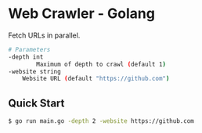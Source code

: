# Web Crawler - Golang

Fetch URLs in parallel.

```bash
# Parameters
-depth int
    	Maximum of depth to crawl (default 1)
-website string
    Website URL (default "https://github.com")
```

## Quick Start

```bash
$ go run main.go -depth 2 -website https://github.com
```